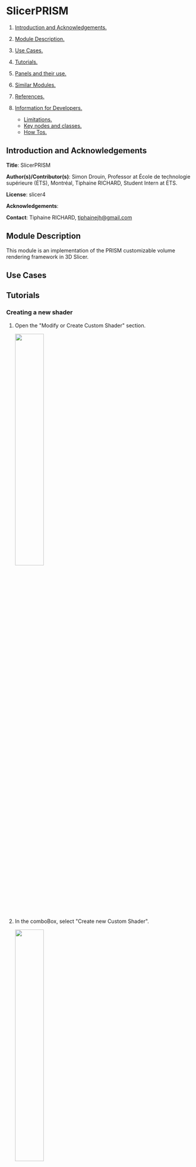 # SlicerPRISM
1. [ Introduction and Acknowledgements. ](#intro)
2. [ Module Description. ](#desc)
3. [ Use Cases. ](#usec)
4. [ Tutorials. ](#tutos)
5. [ Panels and their use. ](#panels)
6. [ Similar Modules. ](#similar)
7. [ References. ](#ref)
8. [ Information for Developers. ](#info)

	* [ Limitations. ](#lim)
	* [ Key nodes and classes. ](#key)
	* [ How Tos. ](#howto)

<a name="intro"></a>
## Introduction and Acknowledgements
**Title**: SlicerPRISM

**Author(s)/Contributor(s)**: Simon Drouin, Professor at École de technologie supérieure (ÉTS), Montréal, Tiphaine RICHARD, Student Intern at ÉTS.

**License**: slicer4

**Acknowledgements**: 

**Contact**: Tiphaine RICHARD, tiphainejh@gmail.com

<a name="desc"></a>
## Module Description
This module is an implementation of the PRISM customizable volume rendering framework in 3D Slicer.

<a name="usec"></a>
## Use Cases

<a name="tutos"></a>
## Tutorials

### Creating a new shader
1. Open the "Modify or Create Custom Shader" section.

    <img src="images/tutorials/createCS/1.png" width ="40%"/>
2. In the comboBox, select "Create new Custom Shader".

    <img src="images/tutorials/createCS/2.png" width ="40%"/>
3. Type the name of the shader that will be used as a class name.

    <img src="images/tutorials/createCS/3.png" width ="40%"/>
4. Type the display name of the shader that will be used in the UI.
5. Click the "Create" button.

    <img src="images/tutorials/createCS/45.png" width ="40%"/>
6. You can either :
    * Click on the "Edit" button and modify the python class manually.
    * Use the [ Add Code ](#addcode) and [ Add Parameter ](#addparam) tabs to modify the python class with the UI : 

        <img src="images/tutorials/createCS/6.png" width ="40%"/>

### Modifying an existing shader
1. Open "Modify or Create Custom Shader" section.

    <img src="images/tutorials/modifyCS/1.png" width ="40%"/>
2. In the comboBox, select the shader to modify.

    <img src="images/tutorials/modifyCS/2.png" width ="40%"/>
3. Use the [ Add Code ](#addcode) and [ Add Parameter ](#addparam) tabs to modify the python class UI : 

    <img src="images/tutorials/modifyCS/6.png" width ="40%"/>

<a name="addparam"></a>
### Adding a parameter to a shader from the UI

1. In the comboBox, select the type of the parameter to add to the shader. 

    <img src="images/tutorials/addparam/1.png" width ="40%"/>
2. Type the name of the parameter that will be used inside the shader.  

    <img src="images/tutorials/addparam/2.png" width ="40%"/>
3. Type the display name of the parameter that will be used in the UI.  

    <img src="images/tutorials/addparam/3.png" width ="40%"/>
4. Modify the values according to the parameter.  
5. Click the "Add Parameter" button.    

    <img src="images/tutorials/addparam/45.png" width ="40%"/>
6. Repeat steps 1-5 for each wanted parameter.

<a name="addcode"></a>
### Adding code to a shader from the UI

1. In the first comboBox, select the tag type of the code to be added to the shader.  

    <img src="images/tutorials/addcode/1.png" width ="40%"/>
2. In the second comboBox, select the tag of the code to be added to the shader.  

    <img src="images/tutorials/addcode/2.png" width ="40%"/>
3. To add the code you can either :  

    <img src="images/tutorials/addcode/3.png" width ="40%"/>   

    * Enter the code in the text area and click on the "Modify" button.
    * Click on the "Open File" button to enter the code directly in the python file.
4. Repeat steps 1-3 for each wanted code replacement.




<a name="panels"></a>
## Panels and their use

<table style="table-layout: fixed; width:100%; border: 1px grey; border-collapse: collapse;">
    <tr>
        <td style=" width:50%">
            <ul> 
                <li><b>Data</b> : Contains the volume required for SlicerPRISM. </li>
                <ul>
                    <li><b>Image Volume</b> : Select the current volume to render. </li>
                </ul>
            </ul>
        </td>
        <td>
            <img src="images/Data.png" alt="Data" width ="100%" title="Data"/>
        </td>
    </tr>
    <tr>
        <td style="width:50%">
            <ul> 
                <li> <b>View Setup</b> : Contains the controls for rendering the volume as well as controls for the cropping box (ROI) of the volume. </li>
                <ul>
                    <li><b>Volume Rendering</b> : Enable/Disable rendering the volume.</li>
                    <li><b>Enable Cropping</b> : Enable/Disable cropping the volume.</li>
                    <li><b>Display ROI</b> : Enable/Disable displaying the ROI of the volume.</li>
                    <li><b>Enable Scaling</b> : Enable/Disable scaling the ROI of the volume.</li>
                    <li><b>Enable Rotation</b> : Enable/Disable rotating the ROI of the volume.</li>
                </ul>
            </ul>
        </td>
        <td align="center" style="width:50%">
            <img src="images/ViewSetup.png" alt="ViewSetup" width ="100%" title="ViewSetup"/>
        </td>
    </tr>
    <tr>
        <td style="width:50%">
            <ul> 
                <li><b>Custom Shader</b> : Controls of the shader.</li>
                <ul>
                    <li><b>Custom Shader</b> : Name of the shader to be applied during the rendering.</li>
                    <li><b>Reload</b> : Reload the current shader.</li>
                    <li><b>Open</b> : Open the current shader source code.</li>
                    <li><b>Duplicate</b> : Duplicate the current shader source code.</li>
                </ul>
            </ul>
        </td>
        <td align="center" style="width:50%">
            <img src="images/CustomShader.png" alt="CustomShader" width ="100%" title="CustomShader"/>
        </td>
    </tr>
    <tr>
        <td rowspan=3 style="width:50%">
            <ul> 
                <li><b>Modify or Create Custom Shader</b> : Create or Modify a custom shader and add parameters.</li>
                <ul>
                    <li><b>Shader</b> : Name of the shader to modify or <i>Create new Custom Shader</i> to create a new one.</li>
                    <li><b>Class Name</b> : Name of the class that will be created.</li>
                    <li><b>Display Name</b> : Name of the shader that will be displayed in the UI.</li>
                    <li><b>Create</b> : Create the class.</li>
                    <li><b>Add Code</b> : Add a code that will replace a specific shader tag in the shader.</li>
                    <ul>
                        <li><b>Tag Type</b> : Type of the tag to be remplaced in the shader.</li>
                        <li><b>Shader Tag</b>: Tag to be remplaced in the shader.</li>
                        <li><b>Shader Code</b> : Code to replace the specified tag in the shader. Can be added directly in the </li>file by clicking <i>Open File</i>.
                        <li><b>Open File</b> : Open the class containing the shader.</li>
                        <li><b>Modify</b> : Apply the modifications the the class.</li>
                    </ul>
                    <li><b>Add Param</b> : Add specified parameters to the class that will be used in the shader.</li>
                    <ul>
                        <li><b>Type</b> : Type of the parameter.</li>
                        <li><b>Name</b> : Name of the parameter that will be used in the shader.</li>
                        <li><b>Display Name</b> : Name of the parameter that will be displayed in the UI.</li>
                        <li><b>Add Parameter</b> : Add the parameter in the class.</li>
                    </ul>
                </ul>
            </ul>
        </td>
        <td align="center" style="width:50%">
            <img src="images/MCCustomShader.png" alt="MCCustomShader" width ="100%" title="MCCustomShader"/>
        </td>
    </tr>
    <tr>
        <td align="center" style="width:50%">
            <img src="images/MCCustomShaderCode.png" alt="MCCustomShaderCode" width ="100%" title="MCCustomShaderCode"/>
        </td>
    </tr>
    <tr>
        <td align="center" style=" width:50%">
            <img src="images/MCCustomShaderParam.png" alt="MCCustomShaderParam" width ="100%" title="MCCustomShaderParam"/>
        </td>
    </tr>
</table>

<p align="center"><img src="images/UnderConstruction.gif" alt="UnderConstruction" width ="50%" title="MCCustomShaderParam"/></p>

<a name="similar"></a>
## Similar Modules

[VolumeRendering](https://www.slicer.org/wiki/Documentation/4.10/Modules/VolumeRendering)
<a name="ref"></a>
## References

[PRISM: An open source framework for the interactive design of GPU volume rendering shaders](https://journals.plos.org/plosone/article?id=10.1371/journal.pone.0193636)  
<a name="info"></a>
## Information for Developers

See [this page](https://ets-vis-interactive.github.io/SlicerPRISM/) for the full documentation.
<a name="lim"></a>
### Limitations

<a name="key"></a>
### Key nodes and classes

<a name="howto"></a>
### How Tos
